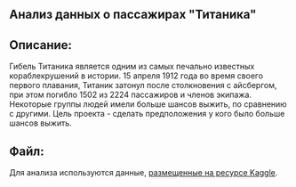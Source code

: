 ## Анализ данных о пассажирах "Титаника"


## Описание:
Гибель Титаника является одним из самых печально известных кораблекрушений в истории. 15 апреля 1912 года во время своего первого плавания, Титаник затонул после столкновения с айсбергом, при этом погибло 1502 из 2224 пассажиров и членов экипажа.
Некоторые группы людей имели больше шансов выжить, по сравнению с другими. Цель проекта - сделать предположения у кого было больше шансов выжить.

## Файл:
Для анализа используются данные, [размещенные на ресурсе Kaggle](https://www.kaggle.com/c/titanic).
